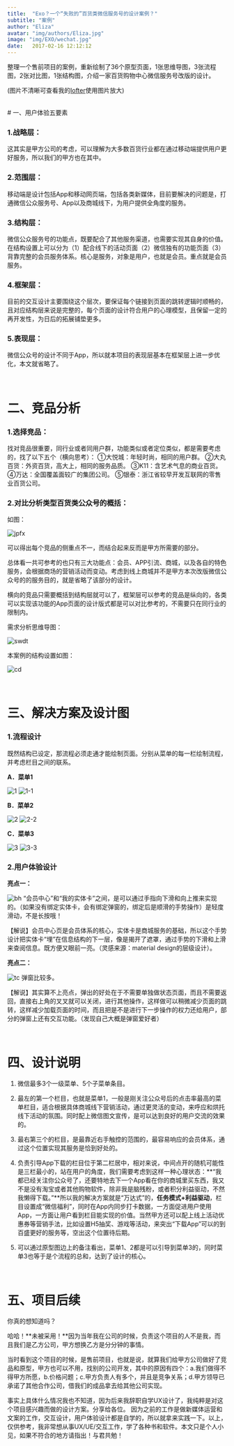 ```yaml
---
title:  "Exo？一个“失败的”百货类微信服务号的设计案例？"
subtitle: "案例"
author: "Eliza"
avatar: "img/authors/Eliza.jpg"
image: "img/EXO/wechat.jpg"
date:   2017-02-16 12:12:12
---
```



整理一个售前项目的案例，重新绘制了36个原型页面，1张思维导图，3张流程图，2张对比图，1张结构图，介绍一家百货购物中心微信服务号改版的设计。

(图片不清晰可查看我的[lofter](http://flowerwoodstory.lofter.com/post/1cb42dfa_e40c99e)使用图片放大)

 <br>
# 一、用户体验五要素

### 1.战略层：
这其实是甲方公司的考虑，可以理解为大多数百货行业都在通过移动端提供用户更好服务，所以我们的甲方也在其中。

### 2.范围层：
移动端是设计包括App和移动网页端，包括各类新媒体，目前要解决的问题是，打通微信公众服务号、App以及商城线下，为用户提供全角度的服务。

### 3.结构层：
微信公众服务号的功能点，既要配合了其他服务渠道，也需要实现其自身的价值。在结构设置上可以分为（1）配合线下的活动页面（2）微信独有的功能页面（3）背靠完整的会员服务体系。核心是服务，对象是用户，也就是会员。重点就是会员服务。

### 4.框架层：
目前的交互设计主要围绕这个层次，要保证每个链接到页面的跳转逻辑时顺畅的，且对应结构层来说是完整的，每个页面的设计符合用户的心理模型，且保留一定的再开发性，为日后的拓展铺垫更多。

### 5.表现层：
微信公众号的设计不同于App，所以就本项目的表现层基本在框架层上进一步优化，本文就省略了。

 <br>

# 二、竞品分析

### 1.选择竞品：
找对竞品很重要，同行业或者同用户群，功能类似或者定位类似，都是需要考虑的，找了以下五个（横向思考）：
①大悦城：年轻时尚，相同的用户群。
②大丸百货：外资百货，高大上，相同的服务品质。
③K11：含艺术气息的商业百货。
④万达：全国覆盖面较广的集团公司。
⑤银泰：浙江省较早开发互联网的零售业百货公司。

### 2.对比分析类型百货类公众号的概括：

如图：

![jpfx](img/EXO/竞品分析副本.jpg)

可以得出每个竞品的侧重点不一，而结合起来反而是甲方所需要的部分。

总体看一共可参考的也只有三大功能点：会员、APP引流、商城，以及各自的特色服务，会根据商场的营销活动而变动。考虑到线上商城并不是甲方本次改版微信公众号的的服务目的，就是省略了该部分的设计。

横向的竞品只需要概括到结构层就可以了，框架层可以参考的竞品是纵向的，各类可以实现该功能的App页面的设计版式都是可以对比参考的，不需要只在同行业的限制内。

需求分析思维导图：

![swdt](img/EXO/百盛公众服务号.jpg)

本案例的结构设置如图：

![cd](img/EXO/百盛菜单页.png)

 <br>

# 三、解决方案及设计图

### 1.流程设计
既然结构已设定，那流程必须走通才能绘制页面。分别从菜单的每一栏绘制流程，并考虑栏目之间的联系。

**A．菜单1**

![1](img/EXO/菜单1.jpg)
![1-1](img/EXO/菜单1原型设计.png)

**B．菜单2**

![2](img/EXO/菜单2.jpg)
![2-2](img/EXO/菜单2原型设计.png)


**C．菜单3**

![3](img/EXO/菜单3.jpg)
![3-3](img/EXO/菜单3原型设计.png)


### 2.用户体验设计

**亮点一：**

![bh](img/EXO/手势变化.png)
“会员中心”和“我的实体卡”之间，是可以通过手指向下滑和向上推来实现的。（如果没有绑定实体卡，会有绑定弹窗的，绑定后是顺滑的手势操作）是轻度滑动，不是长按哦！

【解说】会员中心页是会员体系的核心，实体卡是商城服务的基础，所以这个手势设计把实体卡“埋”在信息结构的下一层，像是揭开了遮罩，通过手势的下滑和上滑来查阅信息。既方便又眼前一亮。（灵感来源：material design的层级设计）。

**亮点二：**

![tc](img/EXO/弹窗.png)
弹窗比较多。

【解说】其实算不上亮点，弹出的好处在于不需要单独做状态页面，而且不需要返回，直接右上角的叉叉就可以关闭，进行其他操作，这样做可以稍微减少页面的跳转，这样减少加载页面的时间，而且把是不是进行下一步操作的权力还给用户，部分的弹窗上还有交互功能。（发现自己大概是弹窗爱好者）

 <br>

# 四、设计说明

1.  微信最多3个一级菜单、5个子菜单条目。

2.  最左的第一个栏目，也就是菜单1，一般是刚关注公众号后的点击率最高的菜单栏目，适合根据具体商城线下营销活动，通过更灵活的变动，来呼应和烘托线下活动的氛围。同时配上微信图文宣传，是可以达到良好的用户交流的效果的。

3.  最右第三个的栏目，是最靠近右手触控的范围的，最容易响应的会员体系，通过这个位置实现其服务是恰到好处的。

4.  负责引导App下载的栏目位于第二栏居中，相对来说，中间点开的随机可能性是三栏最小的，站在用户的角度，我们需要考虑到这样一种心理状态：**“我都已经关注你公众号了，还要特地去下一个App看在你的商城里买东西，我又不是没有淘宝或者其他购物软件，除非我是脑残粉，或者积分利益驱动，不然我懒得下载。”**所以我的解决方案就是“万达式”的，**任务模式+利益驱动**，栏目设置成“微信福利”，同时在App内同步打卡数据，一方面促进用户使用App，一方面让用户看到栏目能实现的价值。当然甲方还可以配上线上活动优惠券等营销手法，比如设置H5抽奖、游戏等活动，来突出“下载App”可以的到百盛更好的服务等，空出这个位置待后期。

5.  可以通过原型图边上的备注看出，菜单1、2都是可以引导到菜单3的，同时菜单3也等于是个流程的总和，达到了设计的核心。

    <br>

# 五、项目后续

你真的想知道吗？

哈哈！**未被采用！**因为当年我在公司的时候，负责这个项目的人不是我，而且我们是乙方公司，甲方想换乙方是分分钟的事情。

当时看到这个项目的时候，是售前项目，也就是说，就算我们给甲方公司做好了竞品和原型，甲方也可以不用，找别的公司开发，其中的原因有四个：a.我们做得不得甲方所愿，b.价格问题；c.甲方负责人有多个，并且是竞争关系；d.甲方领导已承诺了其他合作公司，借我们的成品拿去给其他公司实现。

事实上具体什么情况我也不知道，因为后来我辞职自学UX设计了，我纯粹是对这个项目感兴趣而做的设计方案。分享给各位。 因为之前的工作是做新媒体运营和文案的工作，交互设计，用户体验设计都是自学的，所以就拿来实践一下。以上，仅供参考，我非常想从事UX/UE/交互工作，学了各种书和软件。本文只是个人小见，如果不符合的地方请指出！与君共勉！
